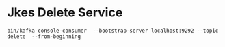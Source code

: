 # Jkes Delete Service
```
bin/kafka-console-consumer  --bootstrap-server localhost:9292 --topic  delete  --from-beginning
```